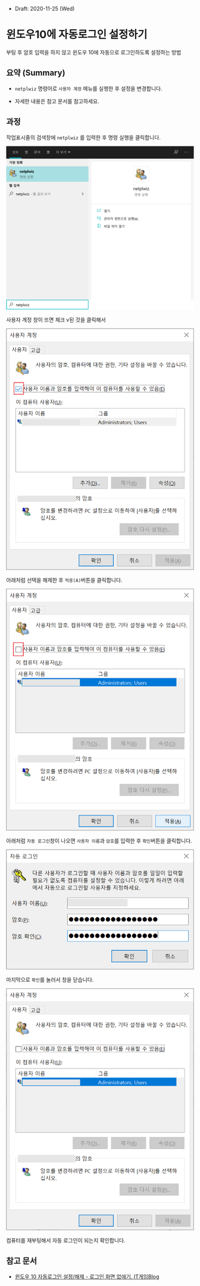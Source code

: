 * Draft: 2020-11-25 (Wed)

# 윈도우10에 자동로그인 설정하기

부팅 후 암호 입력을 하지 않고 윈도우 10에 자동으로 로그인하도록 설정하는 방법

## 요약 (Summary)

* `netplwiz` 명령어로 `사용자 계정` 메뉴를 실행한 후 설정을 변경합니다.

* 자세한 내용은 참고 문서를 참고하세요.

## 과정

작업표시줄의 검색창에 `netplwiz` 를 입력한 후 명령 실행을 클릭합니다.

<img src='images/win10-cmd-netplwiz-1.png'>

사용자 계정 창이 뜨면 체크 v된 것을 클릭해서

<img src='images/win10-cmd-netplwiz-2.png'>

아래처럼 선택을 해제한 후 `적용(A)`버튼을 클릭합니다.

<img src='images/win10-cmd-netplwiz-3.png'>

아래처럼 `자동 로그인`창이 나오면 `사용자 이름`과 `암호`를 입력한 후 `확인`버튼을 클릭합니다.

<img src='images/win10-cmd-netplwiz-4.png'>

마지막으로 `확인`를 눌러서 창을 닫습니다.

<img src='images/win10-cmd-netplwiz-5.png'>

컴퓨터를 재부팅해서 자동 로그인이 되는지 확인합니다.

## 참고 문서

* [윈도우 10 자동로그인 설정/해제 - 로그인 화면 없애기, IT게임Blog](https://dora-guide.com/windows-auto-login/)



